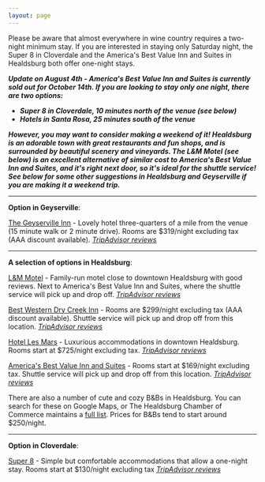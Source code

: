 ```yaml
---
layout: page
---
```


Please be aware that almost everywhere in wine country requires a two-night minimum stay. If you are interested in staying only Saturday night, the Super 8 in Cloverdale and the America's Best Value Inn and Suites in Healdsburg both offer one-night stays.

___Update on August 4th - America's Best Value Inn and Suites is currently sold out for October 14th. If you are looking to stay only one night, there are two options:___  
- ___Super 8 in Cloverdale, 10 minutes north of the venue (see below)___
- ___Hotels in Santa Rosa, 25 minutes south of the venue___

___However, you may want to consider making a weekend of it! Healdsburg is an adorable town with great restaurants and fun shops, and is surrounded by beautiful scenery and vineyards. The L&M Motel (see below) is an excellent alternative of similar cost to America's Best Value Inn and Suites, and it's right next door, so it's ideal for the shuttle service! See below for some other suggestions in Healdsburg and Geyserville if you are making it a weekend trip.___

---

__Option in Geyserville__:

[The Geyserville Inn](http://www.geyservilleinn.com/) - Lovely hotel three-quarters of a mile from the venue (15 minute walk or 2 minute drive). Rooms are $319/night excluding tax (AAA discount available). [_TripAdvisor reviews_](https://www.tripadvisor.com/Hotel_Review-g32427-d248139-Reviews-Geyserville_Inn-Geyserville_Sonoma_County_California.html)

---

__A selection of options in Healdsburg__:

[L&M Motel](http://landmmotel.com/) - Family-run motel close to downtown Healdsburg with good reviews. Next to America's Best Value Inn and Suites, where the shuttle service will pick up and drop off. [_TripAdvisor reviews_](https://www.tripadvisor.com/Hotel_Review-g32482-d1102470-Reviews-L_M_Motel-Healdsburg_Sonoma_County_California.html)

[Best Western Dry Creek Inn](http://www.drycreekinn.com/) - Rooms are $299/night excluding tax (AAA discount available). Shuttle service will pick up and drop off from this location. [_TripAdvisor reviews_](https://www.tripadvisor.com/Hotel_Review-g32482-d77196-Reviews-BEST_WESTERN_Dry_Creek_Inn-Healdsburg_Sonoma_County_California.html)

[Hotel Les Mars](https://www.hotellesmars.com/) - Luxurious accommodations in downtown Healdsburg. Rooms start at $725/night excluding tax. [_TripAdvisor reviews_](https://www.tripadvisor.com/Hotel_Review-g32482-d577327-Reviews-Hotel_Les_Mars_Relais_Chateaux-Healdsburg_Sonoma_County_California.html)

[America's Best Value Inn and Suites](http://www.vantagehotels.com/hotel-details.cfm?idp=822) - Rooms start at $169/night excluding tax. Shuttle service will pick up and drop off from this location. [_TripAdvisor reviews_](https://www.tripadvisor.com/Hotel_Review-g32482-d490923-Reviews-Americas_Best_Value_Inn_Suites-Healdsburg_Sonoma_County_California.html)

There are also a number of cute and cozy B&Bs in Healdsburg. You can search for these on Google Maps, or The Healdsburg Chamber of Commerce maintains a [full list](http://business.healdsburg.com/list/ql/lodging-travel-15?c=&q=&t=5&st=3#mn-directory-searchresults). Prices for B&Bs tend to start around $250/night.

---

__Option in Cloverdale__:

[Super 8](https://www.wyndhamhotels.com/super-8/cloverdale-california/super-8-cloverdale-ca/overview?cid=fe:se:20161215:tabl:pp:seus:13922&tel=18005361211) - Simple but comfortable accommodations that allow a one-night stay. Rooms start at $130/night excluding tax [_TripAdvisor reviews_](https://www.tripadvisor.com/Hotel_Review-g32224-d634332-Reviews-Super_8_Cloverdale-Cloverdale_Sonoma_County_California.html)
